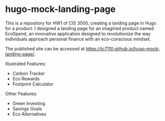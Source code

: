 # hugo-mock-landing-page

This is a repository for HW1 of CIS 3500, creating a landing page in Hugo for a product. I designed a landing page for an imagined product named EcoSpend, an innovative application designed to revolutionize the way individuals approach personal finance with an eco-conscious mindset.

The published site can be accessed at https://tc7110.github.io/hugo-mock-landing-page/.

Illustrated Features:
- Carbon Tracker
- Eco Rewards
- Footprint Calculator

Other Features:
- Green Investing
- Savings Goals
- Eco Alternatives
